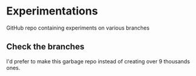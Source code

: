 # Experimentations
GitHub repo containing experiments on various branches

## Check the branches
I'd prefer to make this garbage repo instead of creating over 9 thousands ones.

